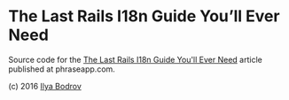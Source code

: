 # The Last Rails I18n Guide You’ll Ever Need

Source code for the [The Last Rails I18n Guide You'll Ever Need](https://phraseapp.com/blog/posts/last-rails-i18n-guide-youll-ever-need/) article
published at phraseapp.com.

(c) 2016 [Ilya Bodrov](http://ilyabodrov.me)
